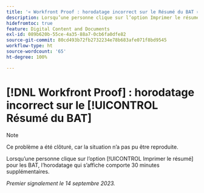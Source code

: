 ```yaml
---
title: '« Workfront Proof : horodatage incorrect sur le Résumé du BAT »'
description: Lorsqu’une personne clique sur l’option Imprimer le résumé pour les BAT, l’horodatage qui s’affiche comporte 30 minutes supplémentaires.
hidefromtoc: true
feature: Digital Content and Documents
exl-id: 089b620b-55ce-4a35-88a7-0cb6fa0dfe82
source-git-commit: 80cd493b72fb2732234e78b683afe071f8bd9545
workflow-type: ht
source-wordcount: '65'
ht-degree: 100%

---
```


# [!DNL Workfront Proof] : horodatage incorrect sur le [!UICONTROL Résumé du BAT]

>[!NOTE]
>
>Ce problème a été clôturé, car la situation n’a pas pu être reproduite.

Lorsqu’une personne clique sur l’option [!UICONTROL Imprimer le résumé] pour les BAT, l’horodatage qui s’affiche comporte 30 minutes supplémentaires.

_Premier signalement le 14 septembre 2023._
